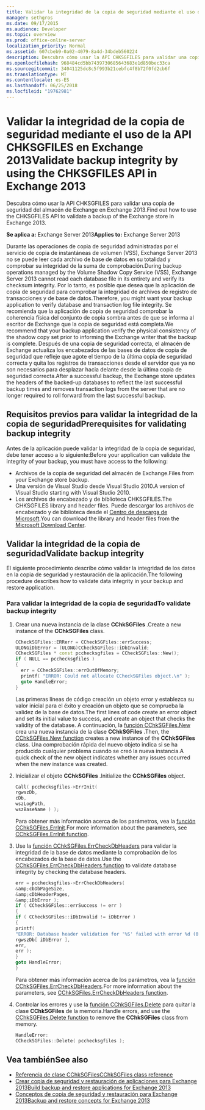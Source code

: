 ```yaml
---
title: Validar la integridad de la copia de seguridad mediante el uso de la API CHKSGFILES en Exchange 2013
manager: sethgros
ms.date: 09/17/2015
ms.audience: Developer
ms.topic: overview
ms.prod: office-online-server
localization_priority: Normal
ms.assetid: 607cbeb9-0a02-4079-8a4d-34bdeb560224
description: Descubra cómo usar la API CHKSGFILES para validar una copia de seguridad del almacén de Exchange en Exchange 2013.
ms.openlocfilehash: 968484cd5bb7439730685643683e1d850bec33ca
ms.sourcegitcommit: 34041125dc8c5f993b21cebfc4f8b72f0fd2cb6f
ms.translationtype: MT
ms.contentlocale: es-ES
ms.lasthandoff: 06/25/2018
ms.locfileid: "19762981"
---
```

# <a name="validate-backup-integrity-by-using-the-chksgfiles-api-in-exchange-2013"></a><span data-ttu-id="9c357-103">Validar la integridad de la copia de seguridad mediante el uso de la API CHKSGFILES en Exchange 2013</span><span class="sxs-lookup"><span data-stu-id="9c357-103">Validate backup integrity by using the CHKSGFILES API in Exchange 2013</span></span>

<span data-ttu-id="9c357-104">Descubra cómo usar la API CHKSGFILES para validar una copia de seguridad del almacén de Exchange en Exchange 2013.</span><span class="sxs-lookup"><span data-stu-id="9c357-104">Find out how to use the CHKSGFILES API to validate a backup of the Exchange store in Exchange 2013.</span></span>
  
<span data-ttu-id="9c357-105">**Se aplica a:** Exchange Server 2013</span><span class="sxs-lookup"><span data-stu-id="9c357-105">**Applies to:** Exchange Server 2013</span></span> 
  
<span data-ttu-id="9c357-106">Durante las operaciones de copia de seguridad administradas por el servicio de copia de instantáneas de volumen (VSS), Exchange Server 2013 no se puede leer cada archivo de base de datos en su totalidad y comprobar su integridad de la suma de comprobación.</span><span class="sxs-lookup"><span data-stu-id="9c357-106">During backup operations managed by the Volume Shadow Copy Service (VSS), Exchange Server 2013 cannot read each database file in its entirety and verify its checksum integrity.</span></span> <span data-ttu-id="9c357-107">Por lo tanto, es posible que desea que la aplicación de copia de seguridad para comprobar la integridad de archivos de registro de transacciones y de base de datos.</span><span class="sxs-lookup"><span data-stu-id="9c357-107">Therefore, you might want your backup application to verify database and transaction log file integrity.</span></span> <span data-ttu-id="9c357-108">Se recomienda que la aplicación de copia de seguridad comprobar la coherencia física del conjunto de copia sombra antes de que se informa al escritor de Exchange que la copia de seguridad está completa.</span><span class="sxs-lookup"><span data-stu-id="9c357-108">We recommend that your backup application verify the physical consistency of the shadow copy set prior to informing the Exchange writer that the backup is complete.</span></span> <span data-ttu-id="9c357-109">Después de una copia de seguridad correcta, el almacén de Exchange actualiza los encabezados de las bases de datos de copia de seguridad que refleje que agote el tiempo de la última copia de seguridad correcta y quita los registros de transacciones desde el servidor que ya no son necesarios para desplazar hacia delante desde la última copia de seguridad correcta.</span><span class="sxs-lookup"><span data-stu-id="9c357-109">After a successful backup, the Exchange store updates the headers of the backed-up databases to reflect the last successful backup times and removes transaction logs from the server that are no longer required to roll forward from the last successful backup.</span></span>
  
## <a name="prerequisites-for-validating-backup-integrity"></a><span data-ttu-id="9c357-110">Requisitos previos para validar la integridad de la copia de seguridad</span><span class="sxs-lookup"><span data-stu-id="9c357-110">Prerequisites for validating backup integrity</span></span>

<span data-ttu-id="9c357-111">Antes de la aplicación puede validar la integridad de la copia de seguridad, debe tener acceso a lo siguiente:</span><span class="sxs-lookup"><span data-stu-id="9c357-111">Before your application can validate the integrity of your backup, you must have access to the following:</span></span>
  
- <span data-ttu-id="9c357-112">Archivos de la copia de seguridad del almacén de Exchange.</span><span class="sxs-lookup"><span data-stu-id="9c357-112">Files from your Exchange store backup.</span></span>
- <span data-ttu-id="9c357-113">Una versión de Visual Studio desde Visual Studio 2010.</span><span class="sxs-lookup"><span data-stu-id="9c357-113">A version of Visual Studio starting with Visual Studio 2010.</span></span>
- <span data-ttu-id="9c357-114">Los archivos de encabezado y de biblioteca CHKSGFILES.</span><span class="sxs-lookup"><span data-stu-id="9c357-114">The CHKSGFILES library and header files.</span></span> <span data-ttu-id="9c357-115">Puede descargar los archivos de encabezado y de biblioteca desde el [Centro de descarga de Microsoft](http://www.microsoft.com/en-us/download/details.aspx?id=36802).</span><span class="sxs-lookup"><span data-stu-id="9c357-115">You can download the library and header files from the [Microsoft Download Center](http://www.microsoft.com/en-us/download/details.aspx?id=36802).</span></span>
    
## <a name="validate-backup-integrity"></a><span data-ttu-id="9c357-116">Validar la integridad de la copia de seguridad</span><span class="sxs-lookup"><span data-stu-id="9c357-116">Validate backup integrity</span></span>

<span data-ttu-id="9c357-117">El siguiente procedimiento describe cómo validar la integridad de los datos en la copia de seguridad y restauración de la aplicación.</span><span class="sxs-lookup"><span data-stu-id="9c357-117">The following procedure describes how to validate data integrity in your backup and restore application.</span></span>
  
### <a name="to-validate-backup-integrity"></a><span data-ttu-id="9c357-118">Para validar la integridad de la copia de seguridad</span><span class="sxs-lookup"><span data-stu-id="9c357-118">To validate backup integrity</span></span>

1. <span data-ttu-id="9c357-119">Crear una nueva instancia de la clase **CChkSGFiles** .</span><span class="sxs-lookup"><span data-stu-id="9c357-119">Create a new instance of the **CChkSGFiles** class.</span></span> 
   
   ```cpp
   CCheckSGFiles::ERRerr = CCheckSGFiles::errSuccess;
   ULONGiDbError = (ULONG)CCheckSGFiles::iDbInvalid;
   CCheckSGFiles * const pcchecksgfiles = CCheckSGFiles::New();
   if ( NULL == pcchecksgfiles )
   {
     err = CCheckSGFiles::errOutOfMemory;
     printf( "ERROR: Could not allocate CCheckSGFiles object.\n" );
     goto HandleError;
   }
   ```

   <span data-ttu-id="9c357-120">Las primeras líneas de código creación un objeto error y establezca su valor inicial para el éxito y creación un objeto que se comprueba la validez de la base de datos.</span><span class="sxs-lookup"><span data-stu-id="9c357-120">The first lines of code create an error object and set its initial value to success, and create an object that checks the validity of the database.</span></span> <span data-ttu-id="9c357-121">A continuación, la [función CChkSGFiles.New](cchksgfiles-new-function.md) crea una nueva instancia de la clase **CChkSGFiles** .</span><span class="sxs-lookup"><span data-stu-id="9c357-121">Then, the [CChkSGFiles.New function](cchksgfiles-new-function.md) creates a new instance of the **CChkSGFiles** class.</span></span> <span data-ttu-id="9c357-122">Una comprobación rápida del nuevo objeto indica si se ha producido cualquier problema cuando se creó la nueva instancia.</span><span class="sxs-lookup"><span data-stu-id="9c357-122">A quick check of the new object indicates whether any issues occurred when the new instance was created.</span></span> 
    
2. <span data-ttu-id="9c357-123">Inicializar el objeto **CChkSGFiles** .</span><span class="sxs-lookup"><span data-stu-id="9c357-123">Initialize the **CChkSGFiles** object.</span></span> 
   
   ```cpp
   Call( pcchecksgfiles->ErrInit(
   rgwszDb,
   cDb,
   wszLogPath,
   wszBaseName ) );
   ```
   
   <span data-ttu-id="9c357-124">Para obtener más información acerca de los parámetros, vea la [función CChkSGFiles.ErrInit](cchksgfiles-errinit-function.md).</span><span class="sxs-lookup"><span data-stu-id="9c357-124">For more information about the parameters, see [CChkSGFiles.ErrInit function](cchksgfiles-errinit-function.md).</span></span>
   
3. <span data-ttu-id="9c357-125">Use la [función CChkSGFiles.ErrCheckDbHeaders](cchksgfiles-errcheckdbheaders-function.md) para validar la integridad de la base de datos mediante la comprobación de los encabezados de la base de datos.</span><span class="sxs-lookup"><span data-stu-id="9c357-125">Use the [CChkSGFiles.ErrCheckDbHeaders function](cchksgfiles-errcheckdbheaders-function.md) to validate database integrity by checking the database headers.</span></span>
   
   ```cpp
   err = pcchecksgfiles->ErrCheckDbHeaders(
   &amp;cbDbPageSize,
   &amp;cDbHeaderPages,
   &amp;iDbError );
   if ( CCheckSGFiles::errSuccess != err )
   {
   if ( CCheckSGFiles::iDbInvalid != iDbError )
   {
   printf(
   "ERROR: Database header validation for '%S' failed with error %d (0x%x)\n",
   rgwszDb[ iDbError ],
   err,
   err );
   }
   goto HandleError;
   }
   ```
   
   <span data-ttu-id="9c357-126">Para obtener más información acerca de los parámetros, vea la [función CChkSGFiles.ErrCheckDbHeaders](cchksgfiles-errcheckdbheaders-function.md).</span><span class="sxs-lookup"><span data-stu-id="9c357-126">For more information about the parameters, see [CChkSGFiles.ErrCheckDbHeaders function](cchksgfiles-errcheckdbheaders-function.md).</span></span>
   
4. <span data-ttu-id="9c357-127">Controlar los errores y use la [función CChkSGFiles.Delete](cchksgfiles-delete-function.md) para quitar la clase **CChkSGFiles** de la memoria.</span><span class="sxs-lookup"><span data-stu-id="9c357-127">Handle errors, and use the [CChkSGFiles.Delete function](cchksgfiles-delete-function.md) to remove the **CChkSGFiles** class from memory.</span></span> 
   
   ```cpp
   HandleError:
   CCheckSGFiles::Delete( pcchecksgfiles );  
   ```

## <a name="see-also"></a><span data-ttu-id="9c357-128">Vea también</span><span class="sxs-lookup"><span data-stu-id="9c357-128">See also</span></span>

- [<span data-ttu-id="9c357-129">Referencia de clase CChkSGFiles</span><span class="sxs-lookup"><span data-stu-id="9c357-129">CChkSGFiles class reference</span></span>](cchksgfiles-class-reference.md)
- [<span data-ttu-id="9c357-130">Crear copia de seguridad y restauración de aplicaciones para Exchange 2013</span><span class="sxs-lookup"><span data-stu-id="9c357-130">Build backup and restore applications for Exchange 2013</span></span>](build-backup-and-restore-applications-for-exchange-2013.md)
- [<span data-ttu-id="9c357-131">Conceptos de copia de seguridad y restauración para Exchange 2013</span><span class="sxs-lookup"><span data-stu-id="9c357-131">Backup and restore concepts for Exchange 2013</span></span>](backup-and-restore-concepts-for-exchange-2013.md)
    

